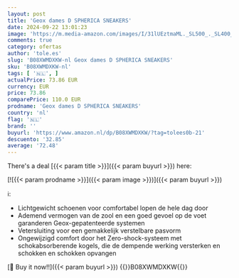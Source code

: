```yaml
---
layout: post
title: 'Geox dames D SPHERICA SNEAKERS'
date: 2024-09-22 13:01:23
image: 'https://m.media-amazon.com/images/I/31lUEztmaML._SL500_._SL400_.jpg'
comments: true
category: ofertas
author: 'tole.es'
slug: 'B08XWMDXKW-nl Geox dames D SPHERICA SNEAKERS'
sku: 'B08XWMDXKW-nl'
tags: [ '🇳🇱', ]
actualPrice: 73.86 EUR
currency: EUR
price: 73.86
comparePrice: 110.0 EUR
prodname: 'Geox dames D SPHERICA SNEAKERS'
country: 'nl'
flag: '🇳🇱'
brand: ''
buyurl: 'https://www.amazon.nl/dp/B08XWMDXKW/?tag=tolees0b-21'
descuento: '32.85'
average: '72.48'
---
```


There's a deal [{{< param title >}}]({{< param buyurl >}})  here:

[![{{< param prodname >}}]({{< param image >}})]({{< param buyurl >}})

ℹ️:

- Lichtgewicht schoenen voor comfortabel lopen de hele dag door
- Ademend vermogen van de zool en een goed gevoel op de voet garanderen Geox-gepatenteerde systemen
- Vetersluiting voor een gemakkelijk verstelbare pasvorm
- Ongewijzigd comfort door het Zero-shock-systeem met schokabsorberende kogels, die de dempende werking versterken en schokken en schokken opvangen

[🛒 Buy it now!!]({{< param buyurl >}})
{{<world>}}B08XWMDXKW{{</world>}}
